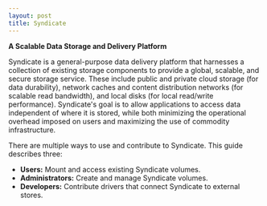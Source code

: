```yaml
---
layout: post
title: Syndicate
---
```


**A Scalable Data Storage and Delivery Platform**

Syndicate is a general-purpose data delivery platform that harnesses a collection of existing storage components to provide a global, scalable, and secure storage service. These include public and private cloud storage (for data durability), network caches and content distribution networks (for scalable read bandwidth), and local disks (for local read/write performance). Syndicate's goal is to allow applications to access data independent of where it is stored, while both minimizing the operational overhead imposed on users and maximizing the use of commodity infrastructure.

There are multiple ways to use and contribute to Syndicate. This guide describes three:
 - **Users:** Mount and access existing Syndicate volumes.
 - **Administrators:** Create and manage Syndicate volumes.
 - **Developers:** Contribute drivers that connect Syndicate to external stores.
